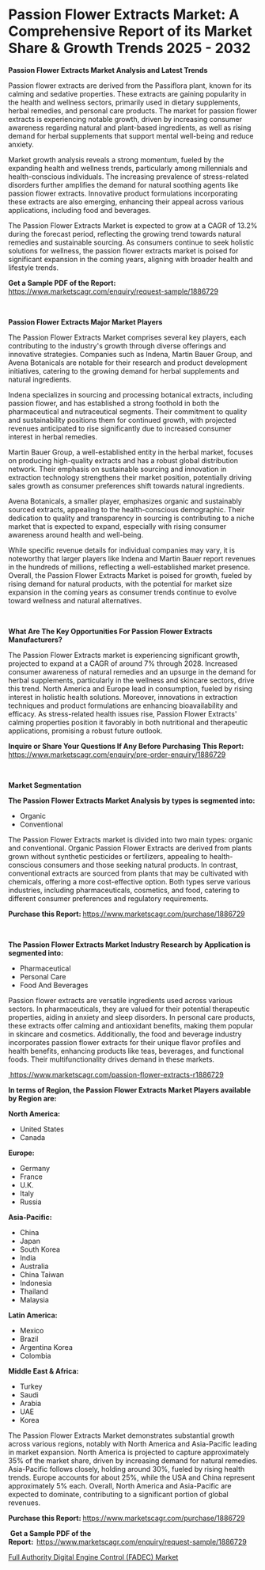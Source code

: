<p><h1>Passion Flower Extracts Market: A Comprehensive Report of its Market Share & Growth Trends 2025 - 2032</h1></p><p><strong>Passion Flower Extracts Market Analysis and Latest Trends</strong></p>
<p><p>Passion flower extracts are derived from the Passiflora plant, known for its calming and sedative properties. These extracts are gaining popularity in the health and wellness sectors, primarily used in dietary supplements, herbal remedies, and personal care products. The market for passion flower extracts is experiencing notable growth, driven by increasing consumer awareness regarding natural and plant-based ingredients, as well as rising demand for herbal supplements that support mental well-being and reduce anxiety.</p><p>Market growth analysis reveals a strong momentum, fueled by the expanding health and wellness trends, particularly among millennials and health-conscious individuals. The increasing prevalence of stress-related disorders further amplifies the demand for natural soothing agents like passion flower extracts. Innovative product formulations incorporating these extracts are also emerging, enhancing their appeal across various applications, including food and beverages.</p><p>The Passion Flower Extracts Market is expected to grow at a CAGR of 13.2% during the forecast period, reflecting the growing trend towards natural remedies and sustainable sourcing. As consumers continue to seek holistic solutions for wellness, the passion flower extracts market is poised for significant expansion in the coming years, aligning with broader health and lifestyle trends.</p></p>
<p><strong>Get a Sample PDF of the Report:&nbsp;</strong> <a href="https://www.marketscagr.com/enquiry/request-sample/1886729?utm_campaign=2822&utm_medium=2&utm_source=Github&utm_content=ia&utm_term=28022025&utm_id=passion-flower-extracts">https://www.marketscagr.com/enquiry/request-sample/1886729</a></p>
<p>&nbsp;</p>
<p><strong>Passion Flower Extracts Major Market Players</strong></p>
<p><p>The Passion Flower Extracts Market comprises several key players, each contributing to the industry's growth through diverse offerings and innovative strategies. Companies such as Indena, Martin Bauer Group, and Avena Botanicals are notable for their research and product development initiatives, catering to the growing demand for herbal supplements and natural ingredients.</p><p>Indena specializes in sourcing and processing botanical extracts, including passion flower, and has established a strong foothold in both the pharmaceutical and nutraceutical segments. Their commitment to quality and sustainability positions them for continued growth, with projected revenues anticipated to rise significantly due to increased consumer interest in herbal remedies.</p><p>Martin Bauer Group, a well-established entity in the herbal market, focuses on producing high-quality extracts and has a robust global distribution network. Their emphasis on sustainable sourcing and innovation in extraction technology strengthens their market position, potentially driving sales growth as consumer preferences shift towards natural ingredients.</p><p>Avena Botanicals, a smaller player, emphasizes organic and sustainably sourced extracts, appealing to the health-conscious demographic. Their dedication to quality and transparency in sourcing is contributing to a niche market that is expected to expand, especially with rising consumer awareness around health and well-being.</p><p>While specific revenue details for individual companies may vary, it is noteworthy that larger players like Indena and Martin Bauer report revenues in the hundreds of millions, reflecting a well-established market presence. Overall, the Passion Flower Extracts Market is poised for growth, fueled by rising demand for natural products, with the potential for market size expansion in the coming years as consumer trends continue to evolve toward wellness and natural alternatives.</p></p>
<p>&nbsp;</p>
<p><strong>What Are The Key Opportunities For Passion Flower Extracts Manufacturers?</strong></p>
<p><p>The Passion Flower Extracts market is experiencing significant growth, projected to expand at a CAGR of around 7% through 2028. Increased consumer awareness of natural remedies and an upsurge in the demand for herbal supplements, particularly in the wellness and skincare sectors, drive this trend. North America and Europe lead in consumption, fueled by rising interest in holistic health solutions. Moreover, innovations in extraction techniques and product formulations are enhancing bioavailability and efficacy. As stress-related health issues rise, Passion Flower Extracts' calming properties position it favorably in both nutritional and therapeutic applications, promising a robust future outlook.</p></p>
<p><strong>Inquire or Share Your Questions If Any Before Purchasing This Report:</strong> <a href="https://www.marketscagr.com/enquiry/pre-order-enquiry/1886729?utm_campaign=2822&utm_medium=2&utm_source=Github&utm_content=ia&utm_term=28022025&utm_id=passion-flower-extracts">https://www.marketscagr.com/enquiry/pre-order-enquiry/1886729</a></p>
<p>&nbsp;</p>
<p><strong>Market Segmentation</strong></p>
<p><strong>The Passion Flower Extracts Market Analysis by types is segmented into:</strong></p>
<p><ul><li>Organic</li><li>Conventional</li></ul></p>
<p><p>The Passion Flower Extracts market is divided into two main types: organic and conventional. Organic Passion Flower Extracts are derived from plants grown without synthetic pesticides or fertilizers, appealing to health-conscious consumers and those seeking natural products. In contrast, conventional extracts are sourced from plants that may be cultivated with chemicals, offering a more cost-effective option. Both types serve various industries, including pharmaceuticals, cosmetics, and food, catering to different consumer preferences and regulatory requirements.</p></p>
<p><strong>Purchase this Report:&nbsp;</strong><a href="https://www.marketscagr.com/purchase/1886729?utm_campaign=2822&utm_medium=2&utm_source=Github&utm_content=ia&utm_term=28022025&utm_id=passion-flower-extracts">https://www.marketscagr.com/purchase/1886729</a></p>
<p>&nbsp;</p>
<p><strong>The Passion Flower Extracts Market Industry Research by Application is segmented into:</strong></p>
<p><ul><li>Pharmaceutical</li><li>Personal Care</li><li>Food And Beverages</li></ul></p>
<p><p>Passion flower extracts are versatile ingredients used across various sectors. In pharmaceuticals, they are valued for their potential therapeutic properties, aiding in anxiety and sleep disorders. In personal care products, these extracts offer calming and antioxidant benefits, making them popular in skincare and cosmetics. Additionally, the food and beverage industry incorporates passion flower extracts for their unique flavor profiles and health benefits, enhancing products like teas, beverages, and functional foods. Their multifunctionality drives demand in these markets.</p></p>
<p><a href="https://www.marketscagr.com/passion-flower-extracts-r1886729?utm_campaign=2822&utm_medium=2&utm_source=Github&utm_content=ia&utm_term=28022025&utm_id=passion-flower-extracts">&nbsp;https://www.marketscagr.com/passion-flower-extracts-r1886729</a></p>
<p><strong>In terms of Region, the Passion Flower Extracts Market Players available by Region are:</strong></p>
<p>
    <p> <strong> North America: </strong>
        <ul>
            <li>United States</li>
            <li>Canada</li>
        </ul>
        </p> 
    <p> <strong> Europe: </strong>
        <ul>
            <li>Germany</li>
            <li>France</li>
            <li>U.K.</li>
            <li>Italy</li>
            <li>Russia</li>
        </ul>
        </p> 
    <p> <strong> Asia-Pacific: </strong>
        <ul>
            <li>China</li>
            <li>Japan</li>
            <li>South Korea</li>
            <li>India</li>
            <li>Australia</li>
            <li>China Taiwan</li>
            <li>Indonesia</li>
            <li>Thailand</li>
            <li>Malaysia</li>
        </ul>
        </p> 
    <p> <strong> Latin America: </strong>
        <ul>
            <li>Mexico</li>
            <li>Brazil</li>
            <li>Argentina Korea</li>
            <li>Colombia</li>
        </ul>
        </p> 
    <p> <strong> Middle East & Africa: </strong>
        <ul>
            <li>Turkey</li>
            <li>Saudi</li>
            <li>Arabia</li>
            <li>UAE</li>
            <li>Korea</li>
        </ul>
    </p>
    </p>
<p><p>The Passion Flower Extracts Market demonstrates substantial growth across various regions, notably with North America and Asia-Pacific leading in market expansion. North America is projected to capture approximately 35% of the market share, driven by increasing demand for natural remedies. Asia-Pacific follows closely, holding around 30%, fueled by rising health trends. Europe accounts for about 25%, while the USA and China represent approximately 5% each. Overall, North America and Asia-Pacific are expected to dominate, contributing to a significant portion of global revenues.</p></p>
<p><strong>Purchase this Report: </strong><a href="https://www.marketscagr.com/purchase/1886729?utm_campaign=2822&utm_medium=2&utm_source=Github&utm_content=ia&utm_term=28022025&utm_id=passion-flower-extracts">https://www.marketscagr.com/purchase/1886729</a></p>
<p>&nbsp;<strong>Get a Sample PDF of the Report:&nbsp;&nbsp;</strong><a href="https://www.marketscagr.com/enquiry/request-sample/1886729?utm_campaign=2822&utm_medium=2&utm_source=Github&utm_content=ia&utm_term=28022025&utm_id=passion-flower-extracts">https://www.marketscagr.com/enquiry/request-sample/1886729</a></p>
<p><strong></strong></p>
<p><p><a href="https://github.com/memorirummy/Market-Research-Report-List-1/blob/main/full-authority-digital-engine-control-fadec-market.md?utm_campaign=2822&utm_medium=2&utm_source=Github&utm_content=ia&utm_term=28022025&utm_id=passion-flower-extracts">Full Authority Digital Engine Control (FADEC) Market</a></p></p>